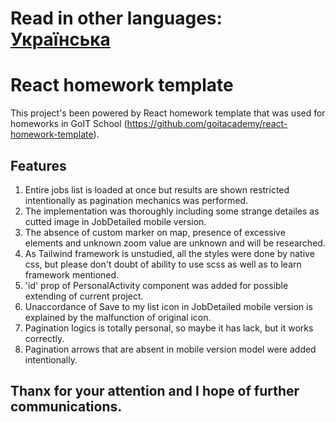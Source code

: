 # Read in other languages: [Українська](README.ua.md)

# React homework template

This project's been powered by React homework template that was used for
homeworks in GoIT School
(https://github.com/goitacademy/react-homework-template).

## Features

1. Entire jobs list is loaded at once but results are shown restricted
   intentionally as pagination mechanics was performed.
2. The implementation was thoroughly including some strange detailes as cutted
   image in JobDetailed mobile version.
3. The absence of custom marker on map, presence of excessive elements and
   unknown zoom value are unknown and will be researched.
4. As Tailwind framework is unstudied, all the styles were done by native css,
   but please don't doubt of ability to use scss as well as to learn framework
   mentioned.
5. 'id' prop of PersonalActivity component was added for possible extending of
   current project.
6. Unaccordance of Save to my list icon in JobDetailed mobile version is
   explained by the malfunction of original icon.
7. Pagination logics is totally personal, so maybe it has lack, but it works
   correctly.
8. Pagination arrows that are absent in mobile version model were added
   intentionally.

## Thanx for your attention and I hope of further communications.
